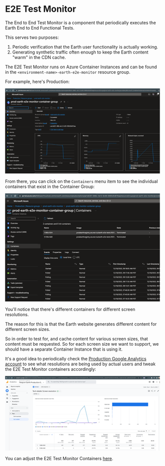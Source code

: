 # E2E Test Monitor

The End to End Test Monitor is a component that periodically executes the Earth End to End Functional Tests.

This serves two purposes:

1. Periodic verification that the Earth user functionality is actually working.
2. Generating synthetic traffic often enough to keep the Earth content "warm" in the CDN cache.

The E2E Test Monitor runs on Azure Container Instances and can be found in the `<environment-name>-earth-e2e-monitor` resource group.

For example, here's Production:

![E2E Test Monitor Container Group](./e2e-test-monitor-container-group.png)

From there, you can click on the `Containers` menu item to see the individual containers that exist in the Container Group:

![E2E Test Monitor Containers](./e2e-test-monitor-containers.png)

You'll notice that there's different containers for different screen resolutions.

The reason for this is that the Earth website generates different content for different screen sizes.

So in order to test for, and cache content for various screen sizes, that content must be requested. So for each screen size we want to support, we should have a separate Container Instance that is using it.

It's a good idea to periodically check the [Production Google Analytics account](https://analytics.google.com/analytics/web/#/p338490015/reports/explorer?params=_u..nav%3Dmaui%26_u.comparisonOption%3Ddisabled%26_u.date00%3D20221201%26_u.date01%3D20221216%26_r.explorerCard..selmet%3D%5B%22activeUsers%22%5D%26_r.explorerCard..seldim%3D%5B%22screenResolution%22%5D&r=user-technology-detail&collectionId=user) to see what resolutions are being used by actual users and tweak the E2E Test Monitor containers accordingly:

![Google Analytics Production Screen Sizes](./google-analytics-screen-sizes.png)

You can adjust the E2E Test Monitor Containers [here](https://github.com/flexport/flexport-earth/blob/main/src/releasables/testing/e2e/monitor/infrastructure/container-group.bicep#L34).
